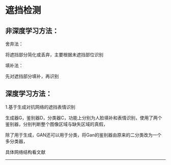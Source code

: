 
遮挡检测
======

非深度学习方法：
----

舍弃法：

将遮挡部分简化或丢弃，主要根据未遮挡部位识别

填补法：

先对遮挡部分填补，再识别


深度学习方法：
----

1.基于生成对抗网络的遮挡表情识别

生成器G，鉴别器D，分类器C，功能上分别为人脸填补和表情识别，使用了两个鉴别器，分别判断整个图像区域与缺失区域的真假，

除了用于生成，GAN还可以用于分类，将Gan的鉴别器由原来的二分类改为一个多分类器，

具体网络结构看文献


----

